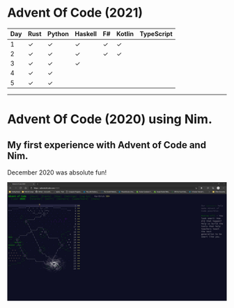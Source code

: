 # Advent Of Code (2021) 

| Day | Rust      | Python    | Haskell  | F#       | Kotlin    | TypeScript    | 
|-----|-----------|-----------|----------|----------|-----------|---------------|
| 1   | &#10003;  | &#10003;  | &#10003; | &#10003; | &#10003;  |               |
| 2   | &#10003;  | &#10003;  | &#10003; | &#10003; | &#10003;  |               |
| 3   | &#10003;  | &#10003;  | &#10003; |          |           |               |
| 4   | &#10003;  | &#10003;  |          |          |           |               |
| 5   | &#10003;  | &#10003;  |          |          |           |               |

---

# Advent Of Code (2020) using Nim. 

## My first experience with Advent of Code and Nim. 

December 2020 was absolute fun! 

![Completed Advent of Code 2020](https://github.com/pkarthick/AdventOfCode/blob/master/2020/nim/Completed2020.jpg)

